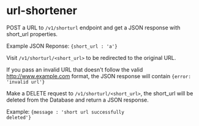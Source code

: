 # url-shortener

POST a URL to <code>/v1/shorturl</code> endpoint and get a JSON response with short_url properties. 

Example JSON Reponse: <code>{short_url : 'a'}</code>

Visit <code>/v1/shorturl/<short_url></code> to be redirected to the original URL.

If you pass an invalid URL that doesn't follow the valid http://www.example.com format, the JSON response will contain <code>{error: 'invalid url'}</code>

Make a DELETE request to <code>/v1/shorturl/<short_url></code>, the short_url will be deleted from the Database and return a JSON response.

Example: <code>{message : 'short url successfully deleted'}</code>



